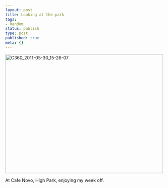 ```yaml
---
layout: post
title: Looking at the park
tags:
- Random
status: publish
type: post
published: true
meta: {}
---
```

<div class='posterous_autopost'><div class='p_embed p_image_embed'> <a href="http://posterous.com/getfile/files.posterous.com/fzero/y29rtrUAhhJFujFmsEsMG8JrJlqH90Ns8kCgnDfKNS29CLJ2tDpOuPjjY6Bq/C360_2011-05-30_15-26-07.jpg.scaled.1000.jpg"><img alt="C360_2011-05-30_15-26-07" height="377" src="http://posterous.com/getfile/files.posterous.com/fzero/Wh8nY3cJsXOLZhYqmGzpuydTch5zlZ6gOw5KR2QsFvFuW15pJ63jBiKoQ4w9/C360_2011-05-30_15-26-07.jpg.scaled.500.jpg" width="500" /></a> </div> <p></p><p>At Cafe Novo, High Park, enjoying my week off.</p></div>
